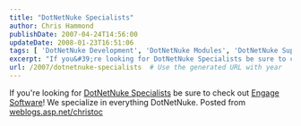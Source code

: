 ```yaml
---
title: "DotNetNuke Specialists"
author: Chris Hammond
publishDate: 2007-04-24T14:56:00
updateDate: 2008-01-23T16:51:06
tags: [ 'DotNetNuke Development', 'DotNetNuke Modules', 'DotNetNuke Support' ]
excerpt: "If you&#39;re looking for DotNetNuke Specialists be sure to check out Engage Software! We specialize in everything DotNetNuke. Posted from..."
url: /2007/dotnetnuke-specialists  # Use the generated URL with year
---
```

If you&#39;re looking for <a href="https://www.engagesoftware.com" title="https://www.engagesoftware.com" target="_blank">DotNetNuke Specialists</a> be sure to check out <a href="https://www.engagesoftware.com" title="https://www.engagesoftware.com" target="_blank">Engage Software</a>! We specialize in everything DotNetNuke. Posted from <A href="https://weblogs.asp.net/christoc/">weblogs.asp.net/christoc</a>
